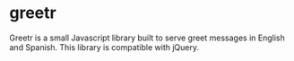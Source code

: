 # greetr
Greetr is a small Javascript library built to serve greet messages in English and Spanish. This library is compatible with jQuery.
